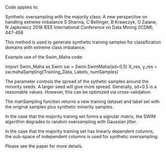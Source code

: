 Code applies to:

Synthetic oversampling with the majority class: A new perspective on handling extreme imbalance
S Sharma, C Bellinger, B Krawczyk, O Zaiane, N Japkowicz
2018 IEEE International Conference on Data Mining (ICDM), 447-456

This method is used to generate synthetic training samples for classification domains with extreme class imbalance. 


Example use of the Swim_Maha code:

import Swim_Maha as Swim
sw = Swim.SwimMaha(sd=0.5)
X_res, y_res = sw.mahaSampling(Training_Data, Labels, numSamples)

The <sd> parameter controls the spread of the sythetic samples around the minority seeds. A larger seed will give more spread. Generally, sd=0.5 is a reasonable values. However, this can be optimized via cross-validation.

The mahSampling function returns a new training dataset and label set with the original samples plus <numSamples> synthetic minority samples. 

In the case that the majority traning set forms a signular matrix, the SWIM algorithm degrades to random oversampling with Gaussian jitter. 

In the case that the majority training set has linearly dependent columns, the sub-space of independent columns is used for synthetic oversampling. 

Please see the paper for more details.